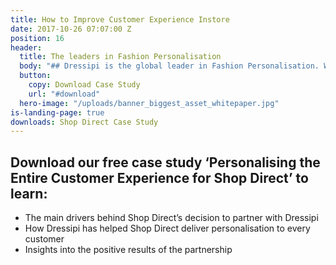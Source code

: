 ```yaml
---
title: How to Improve Customer Experience Instore
date: 2017-10-26 07:07:00 Z
position: 16
header:
  title: The leaders in Fashion Personalisation
  body: "## Dressipi is the global leader in Fashion Personalisation. We give each customer their own tailored shopping experience online and instore, enabling retailers to match customers with products and experiences to influence buying behaviour at scale."
  button:
    copy: Download Case Study
    url: "#download"
  hero-image: "/uploads/banner_biggest_asset_whitepaper.jpg"
is-landing-page: true
downloads: Shop Direct Case Study
---
```


## Download our free case study ‘Personalising the Entire Customer Experience for Shop Direct’ to learn:

* The main drivers behind Shop Direct’s decision to partner with Dressipi
* How Dressipi has helped Shop Direct deliver personalisation to every customer
* Insights into the positive results of the partnership

